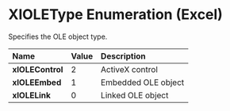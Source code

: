 
# XlOLEType Enumeration (Excel)

Specifies the OLE object type.



|**Name**|**Value**|**Description**|
|:-----|:-----|:-----|
|**xlOLEControl**|2|ActiveX control|
|**xlOLEEmbed**|1|Embedded OLE object|
|**xlOLELink**|0|Linked OLE object|
